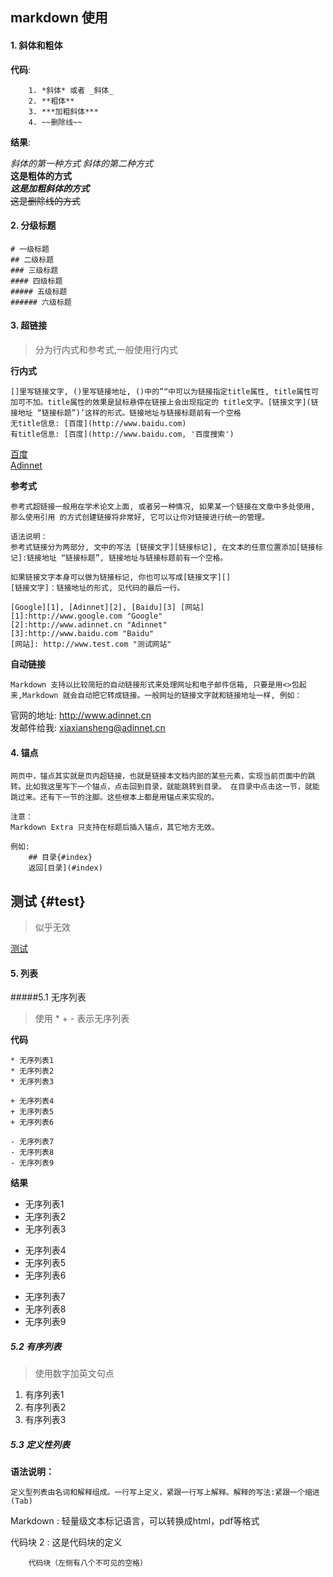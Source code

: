 
## markdown 使用

#### 1. 斜体和粗体
**代码**:
```
    1. *斜体* 或者 _斜体_
    2. **粗体**
    3. ***加粗斜体***
    4. ~~删除线~~
```
**结果**:

*斜体的第一种方式*  _斜体的第二种方式_ <br>
**这是粗体的方式** <br>
***这是加粗斜体的方式*** <br>
~~这是删除线的方式~~

#### 2. 分级标题
```
# 一级标题
## 二级标题
### 三级标题
#### 四级标题
##### 五级标题
###### 六级标题
```

#### 3. 超链接
> 分为行内式和参考式,一般使用行内式

**行内式**
```
[]里写链接文字, ()里写链接地址, ()中的”“中可以为链接指定title属性, title属性可加可不加。title属性的效果是鼠标悬停在链接上会出现指定的 title文字。[链接文字](链接地址 “链接标题”)’这样的形式。链接地址与链接标题前有一个空格
无title信息: [百度](http://www.baidu.com)
有title信息: [百度](http://www.baidu.com, '百度搜索')
```

[百度](http://www.baidu.com)<br>
[Adinnet](http://www.adinnet.cn, '上海艾艺信息技术有限公司')

**参考式**
```
参考式超链接一般用在学术论文上面, 或者另一种情况, 如果某一个链接在文章中多处使用, 那么使用引用 的方式创建链接将非常好, 它可以让你对链接进行统一的管理。

语法说明：
参考式链接分为两部分, 文中的写法 [链接文字][链接标记], 在文本的任意位置添加[链接标记]:链接地址 “链接标题”, 链接地址与链接标题前有一个空格。

如果链接文字本身可以做为链接标记, 你也可以写成[链接文字][]
[链接文字]：链接地址的形式, 见代码的最后一行。
```

```
[Google][1], [Adinnet][2], [Baidu][3] [网站]
[1]:http://www.google.com "Google"
[2]:http://www.adinnet.cn "Adinnet"
[3]:http://www.baidu.com "Baidu"
[网站]: http://www.test.com "测试网站"
```

**自动链接**
```
Markdown 支持以比较简短的自动链接形式来处理网址和电子邮件信箱, 只要是用<>包起来,Markdown 就会自动把它转成链接。一般网址的链接文字就和链接地址一样, 例如：
```

官网的地址: <http://www.adinnet.cn><br>
发邮件给我: <xiaxiansheng@adinnet.cn>


#### 4. 锚点
```
网页中，锚点其实就是页内超链接，也就是链接本文档内部的某些元素，实现当前页面中的跳转。比如我这里写下一个锚点，点击回到目录，就能跳转到目录。 在目录中点击这一节，就能跳过来。还有下一节的注脚。这些根本上都是用锚点来实现的。

注意：
Markdown Extra 只支持在标题后插入锚点，其它地方无效。

例如:
    ## 目录{#index}
    返回[目录](#index)
```

## 测试 {#test}
> 似乎无效

[测试](#test)


#### 5. 列表
#####5.1 无序列表
> 使用 * + - 表示无序列表

**代码**
```
* 无序列表1
* 无序列表2
* 无序列表3

+ 无序列表4
+ 无序列表5
+ 无序列表6

- 无序列表7
- 无序列表8
- 无序列表9
```

**结果**
* 无序列表1
* 无序列表2
* 无序列表3
+ 无序列表4
+ 无序列表5
+ 无序列表6
- 无序列表7
- 无序列表8
- 无序列表9

##### 5.2 有序列表
> 使用数字加英文句点
1. 有序列表1
2. 有序列表2
3. 有序列表3

##### 5.3 定义性列表
**语法说明：**
```
定义型列表由名词和解释组成。一行写上定义，紧跟一行写上解释。解释的写法:紧跟一个缩进(Tab)
```

Markdown
:    轻量级文本标记语言，可以转换成html，pdf等格式

代码块 2
:   这是代码块的定义

        代码块（左侧有八个不可见的空格）
